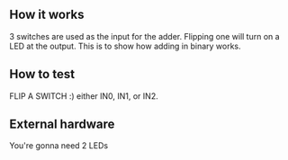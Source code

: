 <!---

This file is used to generate your project datasheet. Please fill in the information below and delete any unused
sections.

You can also include images in this folder and reference them in the markdown. Each image must be less than
512 kb in size, and the combined size of all images must be less than 1 MB.
-->

## How it works

3 switches are used as the input for the adder. Flipping one will turn on a LED at the output. This is to show how adding in binary works.

## How to test

FLIP A SWITCH :) either IN0, IN1, or IN2.

## External hardware

You're gonna need 2 LEDs
